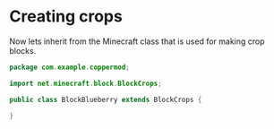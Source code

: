# Creating crops

Now lets inherit from the Minecraft class that is used for making crop blocks.

```java
package com.example.coppermod;

import net.minecraft.block.BlockCrops;

public class BlockBlueberry extends BlockCrops {

}
```